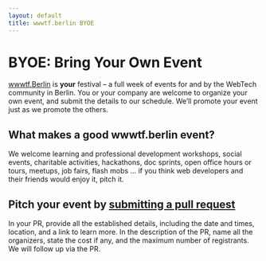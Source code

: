 ```yaml
---
layout: default
title: wwwtf.berlin BYOE
---
```

# BYOE: Bring Your Own Event
[wwwtf.Berlin](http://wwwtf.berlin) is **your** festival – a full week of events for and by the WebTech community in Berlin. You or your company are welcome to organize your own event, and submit the details to our schedule. We’ll promote your event just as we promote the others.

## What makes a good wwwtf.berlin event?
We welcome learning and professional development workshops, social events, charitable activities, hackathons, doc sprints, open office hours or tours, meetups, job fairs, flash mobs ... if you think web developers and their friends would enjoy it, pitch it.

## Pitch your event by [submitting a pull request](https://github.com/janl/wwwtf.berlin)
In your PR, provide all the established details, including the date and times, location, and a link to learn more. In the description of the PR, name all the organizers, state the cost if any, and the maximum number of registrants. We will follow up via the PR.
